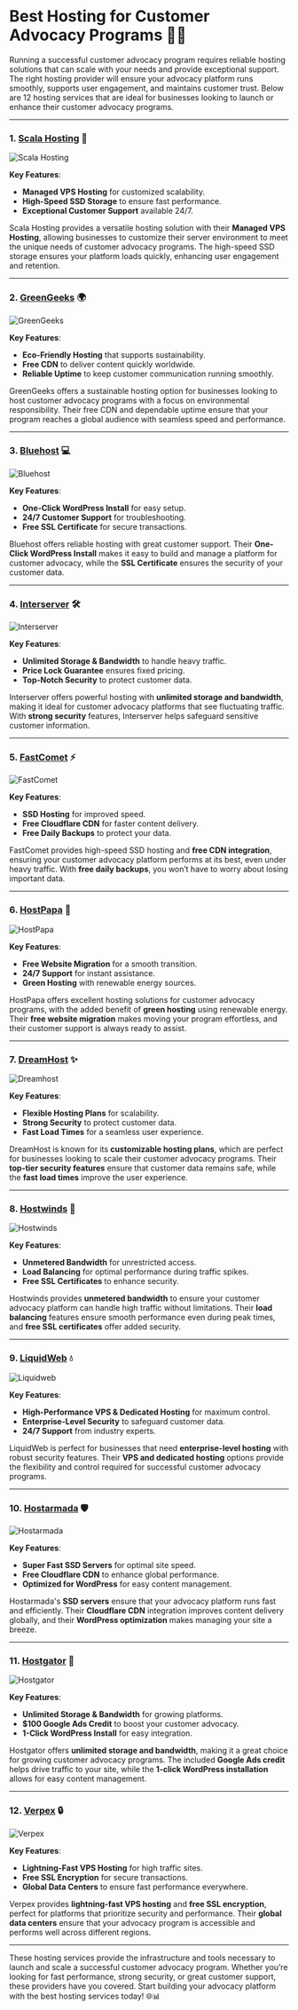 # Best Hosting for Customer Advocacy Programs 💼👥

Running a successful customer advocacy program requires reliable hosting solutions that can scale with your needs and provide exceptional support. The right hosting provider will ensure your advocacy platform runs smoothly, supports user engagement, and maintains customer trust. Below are 12 hosting services that are ideal for businesses looking to launch or enhance their customer advocacy programs.

---

### 1. [**Scala Hosting**](https://snipitx.com/scala-jy) 🌟

![Scala Hosting](https://i.imgur.com/uJ5JIK3.png "Scala Web Hosting")

**Key Features**:
- **Managed VPS Hosting** for customized scalability.
- **High-Speed SSD Storage** to ensure fast performance.
- **Exceptional Customer Support** available 24/7.

Scala Hosting provides a versatile hosting solution with their **Managed VPS Hosting**, allowing businesses to customize their server environment to meet the unique needs of customer advocacy programs. The high-speed SSD storage ensures your platform loads quickly, enhancing user engagement and retention.

---

### 2. [**GreenGeeks**](https://snipitx.com/greengeeks-jy) 🌍

![GreenGeeks](https://i.imgur.com/eEwuntu.jpg "GreenGeeks Hosting")

**Key Features**:
- **Eco-Friendly Hosting** that supports sustainability.
- **Free CDN** to deliver content quickly worldwide.
- **Reliable Uptime** to keep customer communication running smoothly.

GreenGeeks offers a sustainable hosting option for businesses looking to host customer advocacy programs with a focus on environmental responsibility. Their free CDN and dependable uptime ensure that your program reaches a global audience with seamless speed and performance.

---

### 3. [**Bluehost**](https://snipitx.com/bluehost-jy) 💻

![Bluehost](https://i.imgur.com/PasFF9E.jpeg "Bluehost Hosting")

**Key Features**:
- **One-Click WordPress Install** for easy setup.
- **24/7 Customer Support** for troubleshooting.
- **Free SSL Certificate** for secure transactions.

Bluehost offers reliable hosting with great customer support. Their **One-Click WordPress Install** makes it easy to build and manage a platform for customer advocacy, while the **SSL Certificate** ensures the security of your customer data.

---

### 4. [**Interserver**](https://snipitx.com/interserver-jy) 🛠️

![Interserver](https://i.imgur.com/OM5dOEW.jpeg "Interserver Hosting")

**Key Features**:
- **Unlimited Storage & Bandwidth** to handle heavy traffic.
- **Price Lock Guarantee** ensures fixed pricing.
- **Top-Notch Security** to protect customer data.

Interserver offers powerful hosting with **unlimited storage and bandwidth**, making it ideal for customer advocacy platforms that see fluctuating traffic. With **strong security** features, Interserver helps safeguard sensitive customer information.

---

### 5. [**FastComet**](https://snipitx.com/fastcomet-jy) ⚡

![FastComet](https://i.imgur.com/7qgXuWp.png "FastComet Hosting")

**Key Features**:
- **SSD Hosting** for improved speed.
- **Free Cloudflare CDN** for faster content delivery.
- **Free Daily Backups** to protect your data.

FastComet provides high-speed SSD hosting and **free CDN integration**, ensuring your customer advocacy platform performs at its best, even under heavy traffic. With **free daily backups**, you won’t have to worry about losing important data.

---

### 6. [**HostPapa**](https://snipitx.com/hostpapa-jy) 🌱

![HostPapa](https://i.imgur.com/ouDTkvl.jpeg "HostPapa Hosting")

**Key Features**:
- **Free Website Migration** for a smooth transition.
- **24/7 Support** for instant assistance.
- **Green Hosting** with renewable energy sources.

HostPapa offers excellent hosting solutions for customer advocacy programs, with the added benefit of **green hosting** using renewable energy. Their **free website migration** makes moving your program effortless, and their customer support is always ready to assist.

---

### 7. [**DreamHost**](https://snipitx.com/dreamhost-jy) ✨

![Dreamhost](https://i.imgur.com/rXIg8ip.jpeg "Dreamhost Hosting")

**Key Features**:
- **Flexible Hosting Plans** for scalability.
- **Strong Security** to protect customer data.
- **Fast Load Times** for a seamless user experience.

DreamHost is known for its **customizable hosting plans**, which are perfect for businesses looking to scale their customer advocacy programs. Their **top-tier security features** ensure that customer data remains safe, while the **fast load times** improve the user experience.

---

### 8. [**Hostwinds**](https://snipitx.com/hostwinds-jy) 💨

![Hostwinds](https://i.imgur.com/53aSNXx.jpeg "Hostwinds Hosting")

**Key Features**:
- **Unmetered Bandwidth** for unrestricted access.
- **Load Balancing** for optimal performance during traffic spikes.
- **Free SSL Certificates** to enhance security.

Hostwinds provides **unmetered bandwidth** to ensure your customer advocacy platform can handle high traffic without limitations. Their **load balancing** features ensure smooth performance even during peak times, and **free SSL certificates** offer added security.

---

### 9. [**LiquidWeb**](https://snipitx.com/liquidweb-jy) 💧

![Liquidweb](https://i.imgur.com/4IvT9SC.jpeg "Liquidweb Hosting")

**Key Features**:
- **High-Performance VPS & Dedicated Hosting** for maximum control.
- **Enterprise-Level Security** to safeguard customer data.
- **24/7 Support** from industry experts.

LiquidWeb is perfect for businesses that need **enterprise-level hosting** with robust security features. Their **VPS and dedicated hosting** options provide the flexibility and control required for successful customer advocacy programs.

---

### 10. [**Hostarmada**](https://snipitx.com/hostarmada-jy) 🛡️

![Hostarmada](https://i.imgur.com/KFbdf3o.jpeg "Hostarmada Hosting")

**Key Features**:
- **Super Fast SSD Servers** for optimal site speed.
- **Free Cloudflare CDN** to enhance global performance.
- **Optimized for WordPress** for easy content management.

Hostarmada's **SSD servers** ensure that your advocacy platform runs fast and efficiently. Their **Cloudflare CDN** integration improves content delivery globally, and their **WordPress optimization** makes managing your site a breeze.

---

### 11. [**Hostgator**](https://snipitx.com/hostgator-jy) 🐊

![Hostgator](https://i.imgur.com/BcVkH57.jpeg "Hostgator Hosting")

**Key Features**:
- **Unlimited Storage & Bandwidth** for growing platforms.
- **$100 Google Ads Credit** to boost your customer advocacy.
- **1-Click WordPress Install** for easy integration.

Hostgator offers **unlimited storage and bandwidth**, making it a great choice for growing customer advocacy programs. The included **Google Ads credit** helps drive traffic to your site, while the **1-click WordPress installation** allows for easy content management.

---

### 12. [**Verpex**](https://snipitx.com/verpex-jy) 🔒

![Verpex](https://i.imgur.com/6x5LhiS.jpeg "Verpex Hosting")

**Key Features**:
- **Lightning-Fast VPS Hosting** for high traffic sites.
- **Free SSL Encryption** for secure transactions.
- **Global Data Centers** to ensure fast performance everywhere.

Verpex provides **lightning-fast VPS hosting** and **free SSL encryption**, perfect for platforms that prioritize security and performance. Their **global data centers** ensure that your advocacy program is accessible and performs well across different regions.

---

These hosting services provide the infrastructure and tools necessary to launch and scale a successful customer advocacy program. Whether you’re looking for fast performance, strong security, or great customer support, these providers have you covered. Start building your advocacy platform with the best hosting services today! 🌐📊
